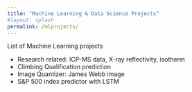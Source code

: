 ```yaml
---
title: "Machine Learning & Data Science Projects"
#layout: splash
permalink: /mlprojects/
---
```


List of Machine Learning projects
* Research related: ICP-MS data, X-ray reflectivity, isotherm
* Climbing Qualification prediction
* Image Quantizer: James Webb image
* S&P 500 index predictor with LSTM
